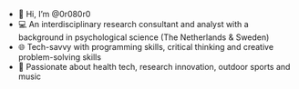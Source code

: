- 👋 Hi, I’m @0r080r0
- 💻 An interdisciplinary research consultant and analyst with a background in psychological science (The Netherlands & Sweden)
- 🌐 Tech-savvy with programming skills, critical thinking and creative problem-solving skills
- 💞️ Passionate about health tech, research innovation, outdoor sports and music

<!---
0r080r0/0r080r0 is a ✨ special ✨ repository because its `README.md` (this file) appears on your GitHub profile.
You can click the Preview link to take a look at your changes.
--->
